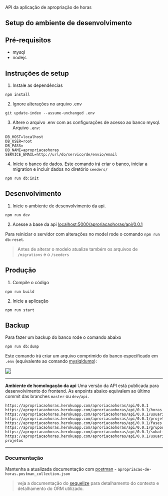 API da aplicação de apropriação de horas

## Setup do ambiente de desenvolvimento

## Pré-requisitos
 - mysql
 - nodejs

## Instruções de setup

1. Instale as dependências

```
npm install
```

2. Ignore alterações no arquivo .env
```
git update-index --assume-unchanged .env
```

3. Altere o arquivo .env com as configurações de acesso ao banco mysql. Arquivo `.env`:
```env
DB_HOST=localhost
DB_USER=root
DB_PASS=
DB_NAME=apropriacaohoras
SERVICE_EMAIL=http://url/do/servico/de/envio/email
```

4. Inicie o banco de dados. Este comando irá criar o banco, iniciar a migration e incluir dados no diretório `seeders/`
```
npm run db:init
```

## Desenvolvimento
1. Inicie o ambiente de desenvolvimento da api. 
```
npm run dev
```

2. Acesse a base da api [localhost:5000/aproriacaohoras/api/0.0.1](http://localhost:5000/aproriacaohoras/api/0.0.1)

Para reiniciar o servidor com alterações no model rode o comando  `npm run db:reset`.
> Antes de alterar o modelo atualize também os arquivos de `/migrations` e o `/seeders`

## Produção
1. Compile o código
```
npm run build
```

2. Inicie a aplicação
```
npm run start
```

## Backup
Para fazer um backup do banco rode o comando abaixo
```
npm run db:dump
```
Este comando irá criar um arquivo comprimido do banco especificado em `.env` (equivalente ao comando [myslqldump](https://dev.mysql.com/doc/refman/5.7/en/mysqldump.html)):

<img src="https://user-images.githubusercontent.com/4117768/88560876-10978200-d005-11ea-8518-dbeb408ae657.gif" style="border: 1px solid grey">


___

**Ambiente de homologação da api**
Uma versão da API está publicada para desenvolvimento do frontend. As enpoints abaixo equivalem ao último commit das branches `master` ou `dev/api`.
```
https://apropriacaohoras.herokuapp.com/aproriacaohoras/api/0.0.1
https://apropriacaohoras.herokuapp.com/aproriacaohoras/api/0.0.1/horas
https://apropriacaohoras.herokuapp.com/aproriacaohoras/api/0.0.1/usuarios
https://apropriacaohoras.herokuapp.com/aproriacaohoras/api/0.0.1/projetos
https://apropriacaohoras.herokuapp.com/aproriacaohoras/api/0.0.1/fases
https://apropriacaohoras.herokuapp.com/aproriacaohoras/api/0.0.1/grupos
https://apropriacaohoras.herokuapp.com/aproriacaohoras/api/0.0.1/subatividades
https://apropriacaohoras.herokuapp.com/aproriacaohoras/api/0.0.1/usuarios-projetos
```
___

### Documentação
Mantenha a atualizada documentação com [postman](https://www.postman.com/) - `apropriacao-de-horas.postman_collection.json`

> veja a documentação do [sequelize](https://sequelize.org/master/manual/) para detalhamento do contexto e detalhamento do ORM utilizado.